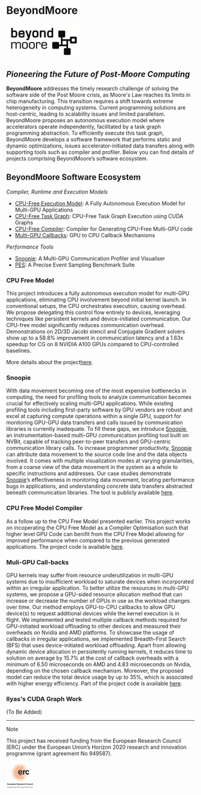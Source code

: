 # BeyondMoore

<img alt="BeyondMoore Logo" src="https://raw.githubusercontent.com/ParCoreLab/BeyondMoore/main/assets/BeyondMoore-logo.png" width="200px">

## _Pioneering the Future of Post-Moore Computing_

**BeyondMoore** addresses the timely research challenge of solving the software side of the Post Moore crisis, as Moore's Law reaches its limits in chip manufacturing. This transition requires a shift towards extreme heterogeneity in computing systems. Current programming solutions are host-centric, leading to scalability issues and limited parallelism. BeyondMoore proposes an autonomous execution model where accelerators operate independently, facilitated by a task graph programming abstraction. To efficiently execute this task graph, BeyondMoore develops a software framework that performs static and dynamic optimizations, issues accelerator-initiated data transfers along with supporting tools such as compiler and profiler. Below you can find details of projects comprising BeyondMoore’s software ecosystem. 


## BeyondMoore Software Ecosystem

_Compiler, Runtime and Execution Models_
* [CPU-Free Execution Model](#CPU-Free-Model): A Fully Autonomous Execution Model for Multi-GPU Applications 
* [CPU-Free Task Graph](#TaskGraph): CPU-Free Task Graph Execution using CUDA Graphs
* [CPU-Free Compiler](#CPU-Free-Model-Compiler): Compiler for Generating CPU-Free Multi-GPU code
* [Multi-GPU Callbacks](#Multi-GPU-Callbacks): GPU to CPU Callback Mechanisms
  
_Performance Tools_
* [Snoopie](#Snoopie): A Multi-GPU Communication Profiler and Visualiser
* [PES](#Precise-Event-Sampling): A Precise Event Sampling Benchmark Suite
  
### CPU Free Model

This project introduces a fully autonomous execution model for multi-GPU applications, eliminating CPU involvement beyond initial kernel launch. In conventional setups, the CPU orchestrates execution, causing overhead. We propose delegating this control flow entirely to devices, leveraging techniques like persistent kernels and device-initiated communication. Our CPU-free model significantly reduces communication overhead. Demonstrations on 2D/3D Jacobi stencil and Conjugate Gradient solvers show up to a 58.8% improvement in communication latency and a 1.63x speedup for CG on 8 NVIDIA A100 GPUs compared to CPU-controlled baselines.

More details about the project[here](https://github.com/ParCoreLab/CPU-Free-model).


### Snoopie

With data movement becoming one of the most expensive bottlenecks in computing, the need for profiling tools to analyze
communication becomes crucial for effectively scaling multi-GPU applications. While existing profiling tools including
first-party software by GPU vendors are robust and excel at capturing compute operations within a single GPU, support
for monitoring GPU-GPU data transfers and calls issued by communication libraries is currently inadequate. To fill these
gaps, we introduce [Snoopie](https://github.com/parcorelab/snoopie), an instrumentation-based multi-GPU
communication profiling tool built on NVBit, capable of tracking peer-to-peer transfers and GPU-centric
communication library calls. To increase programmer productivity, [Snoopie](https://github.com/parcorelab/snoopie)
can attribute data movement to the source code line and the data objects involved. It comes with multiple
visualization modes at varying granularities, from a coarse view of the data movement in the system as a whole to
specific instructions and addresses. Our case studies demonstrate [Snoopie](https://github.com/parcorelab/snoopie)’s
effectiveness in monitoring data movement, locating performance bugs in applications, and understanding concrete
data transfers abstracted beneath communication libraries. The tool is publicly available
[here](https://github.com/ParCoreLab/snoopie).


### CPU Free Model Compiler

As a follow up to the CPU Free Model presented earlier. This project works on incoperating the CPU Free Model as a
Compiler Optimisation such that higher level GPU Code can benifit from the CPU Free Model allowing for improved
performance when compared to the previous generated applications. The project code is available
[here](https://github.com/ParCoreLab/CPU-Free-Model-Compiler).

### Muli-GPU Call-backs

GPU kernels may suffer from resource underutilization in multi-GPU systems due to insufficient workload to saturate
devices when incorporated within an irregular application. To better utilize the resources in multi-GPU systems, we
propose a GPU-sided resource allocation method that can increase or decrease the number of GPUs in use as the workload
changes over time. Our method employs GPU-to-CPU callbacks to allow GPU device(s) to request additional devices while
the kernel execution is in flight. We implemented and tested multiple callback methods required for GPU-initiated
workload offloading to other devices and measured their overheads on Nvidia and AMD platforms. To showcase the usage of
callbacks in irregular applications, we implemented Breadth-First Search (BFS) that uses device-initiated workload
offloading. Apart from allowing dynamic device allocation in persistently running kernels, it reduces time to solution
on average by 15.7% at the cost of callback overheads with a minimum of 6.50 microseconds on AMD and 4.83 microseconds
on Nvidia, depending on the chosen callback mechanism. Moreover, the proposed model can reduce the total device usage by
up to 35%, which is associated with higher energy efficiency. Part of the project code is available [here](https://github.com/msasongko17/multigpu_callback).

### Ilyas's CUDA Graph Work

(To Be Added)


---

> [!NOTE]
> This project has received funding from the European Research Council (ERC) under the European Union’s Horizon 2020 research and innovation programme (grant agreement No 949587).

<img alt="ERC Logo" src="https://raw.githubusercontent.com/ParCoreLab/BeyondMoore/main/assets/erc_logo-150x150.png" width="75px">
